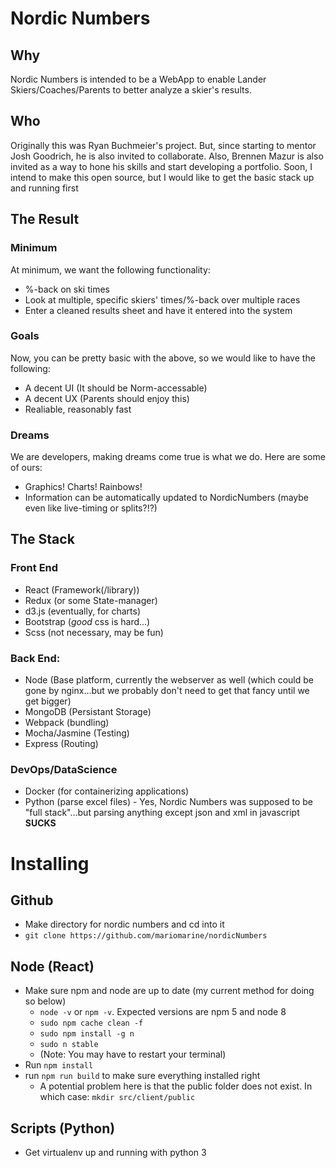 # Nordic Numbers
## Why
Nordic Numbers is intended to be a WebApp to enable Lander Skiers/Coaches/Parents to better analyze a skier's results.

## Who
Originally this was Ryan Buchmeier's project. But, since starting to mentor Josh Goodrich, he is also invited to collaborate. Also, Brennen Mazur is also invited as a way to hone his skills and start developing a portfolio.
Soon, I intend to make this open source, but I would like to get the basic stack up and running first

## The Result
### Minimum
At minimum, we want the following functionality:
- %-back on ski times
- Look at multiple, specific skiers' times/%-back over multiple races
- Enter a cleaned results sheet and have it entered into the system
### Goals
Now, you can be pretty basic with the above, so we would like to have the following:
- A decent UI (It should be Norm-accessable)
- A decent UX (Parents should enjoy this)
- Realiable, reasonably fast
### Dreams
We are developers, making dreams come true is what we do. Here are some of ours:
- Graphics! Charts! Rainbows!
- Information can be automatically updated to NordicNumbers (maybe even like live-timing or splits?!?)

## The Stack
### Front End
- React (Framework(/library))
- Redux (or some State-manager)
- d3.js (eventually, for charts)
- Bootstrap (*good* css is hard...)
- Scss (not necessary, may be fun)

### Back End:
- Node (Base platform, currently the webserver as well (which could be gone by nginx...but we probably don't need to get that fancy until we get bigger)
- MongoDB (Persistant Storage)
- Webpack (bundling)
- Mocha/Jasmine (Testing)
- Express (Routing)

### DevOps/DataScience
- Docker (for containerizing applications)
- Python (parse excel files) - Yes, Nordic Numbers was supposed to be "full stack"...but parsing anything except json and xml in javascript **SUCKS**

# Installing
## Github
- Make directory for nordic numbers and cd into it
- `git clone https://github.com/mariomarine/nordicNumbers`
## Node (React)
- Make sure npm and node are up to date (my current method for doing so below)
  - `node -v` or `npm -v`. Expected versions are npm 5 and node 8
  - `sudo npm cache clean -f`
  - `sudo npm install -g n`
  - `sudo n stable`
  - (Note: You may have to restart your terminal)
- Run `npm install`
- run `npm run build` to make sure everything installed right
  - A potential problem here is that the public folder does not exist. In which case: `mkdir src/client/public`
## Scripts (Python)
- Get virtualenv up and running with python 3
